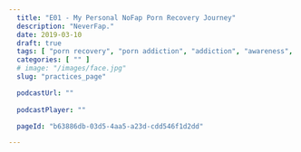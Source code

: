 ```yaml
---
  title: "E01 - My Personal NoFap Porn Recovery Journey"
  description: "NeverFap."
  date: 2019-03-10
  draft: true
  tags: [ "porn recovery", "porn addiction", "addiction", "awareness", "nofap", "neverfap", "neverfap deluxe", "neverfap basics", "nofap podcast", "neverfap podcast", "neverfap deluxe podcast" ]
  categories: [ "" ]
  # image: "/images/face.jpg"
  slug: "practices_page"

  podcastUrl: ""
  
  podcastPlayer: ""

  pageId: "b63886db-03d5-4aa5-a23d-cdd546f1d2dd"

---
```

